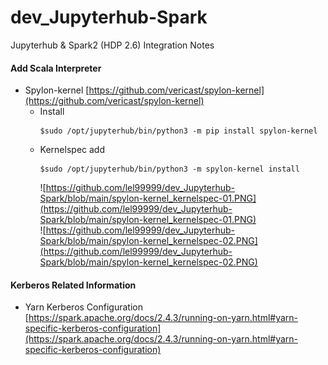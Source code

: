 # dev_Jupyterhub-Spark
Jupyterhub &amp; Spark2 (HDP 2.6) Integration Notes

#### Add Scala Interpreter
- Spylon-kernel
  [https://github.com/vericast/spylon-kernel](https://github.com/vericast/spylon-kernel) <br/>
  - Install
    ```
    $sudo /opt/jupyterhub/bin/python3 -m pip install spylon-kernel
    ```
  - Kernelspec add
    ```
    $sudo /opt/jupyterhub/bin/python3 -m spylon-kernel install
    ```
    ![https://github.com/lel99999/dev_Jupyterhub-Spark/blob/main/spylon-kernel_kernelspec-01.PNG](https://github.com/lel99999/dev_Jupyterhub-Spark/blob/main/spylon-kernel_kernelspec-01.PNG) <br/>
    ![https://github.com/lel99999/dev_Jupyterhub-Spark/blob/main/spylon-kernel_kernelspec-02.PNG](https://github.com/lel99999/dev_Jupyterhub-Spark/blob/main/spylon-kernel_kernelspec-02.PNG) <br/>

#### Kerberos Related Information
- Yarn Kerberos Configuration
  [https://spark.apache.org/docs/2.4.3/running-on-yarn.html#yarn-specific-kerberos-configuration](https://spark.apache.org/docs/2.4.3/running-on-yarn.html#yarn-specific-kerberos-configuration) <br/>
